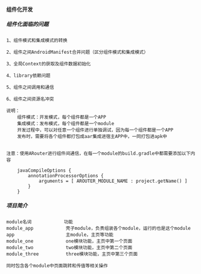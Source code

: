#### 组件化开发

##### 组件化面临的问题

    1、组件模式和集成模式的转换
    
    2、组件之间AndroidManifest合并问题（区分组件模式和集成模式）
    
    3、全局Context的获取及组件数据初始化
    
    4、library依赖问题
    
    5、组件之间调用和通信
    
    6、组件之间资源名冲突
    
    说明：
        组件模式：开发模式，每个组件都是一个APP
        集成模式：发布模式，每个组件都是一个module
        开发过程中，可以对任意一个组件进行单独调试，因为每一个组件都是一个APP
        发布时，需要将各个组件都打包成aar集成进宿主APP中，一同打包进apk中
        
        
    注意：使用ARouter进行组件间通信，在每一个module的build.gradle中都需要添加以下内容
    
        javaCompileOptions {
            annotationProcessorOptions {
                arguments = [ AROUTER_MODULE_NAME : project.getName() ]
            }
        }
       
       
##### 项目简介
    module名词            功能
    module_app            壳子module，负责组装各个module，运行的也是这个module
    app                   主module，主页等功能
    module_one            one模块功能，主页中第一个页面
    module_two            two模块功能，主页中第二个页面
    module_three          three模块功能，主页中第三个页面
    
    同时包含各个module中页面跳转和传值等相关操作